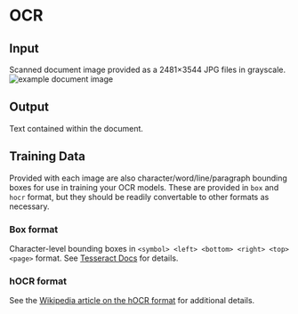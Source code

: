 # OCR

## Input

Scanned document image provided as a 2481×3544 JPG files in grayscale.
![example document image](example.jpg)

## Output

Text contained within the document.

## Training Data

Provided with each image are also character/word/line/paragraph bounding boxes for use in training your OCR models. These are provided in `box` and `hocr` format, but they should be readily convertable to other formats as necessary.

### Box format

Character-level bounding boxes in `<symbol> <left> <bottom> <right> <top> <page>` format. See [Tesseract Docs](https://tesseract-ocr.github.io/tessdoc/tess3/Training-Tesseract-%E2%80%93-Make-Box-Files.html) for details.

### hOCR format

See the [Wikipedia article on the hOCR format](https://en.wikipedia.org/wiki/HOCR) for additional details.
